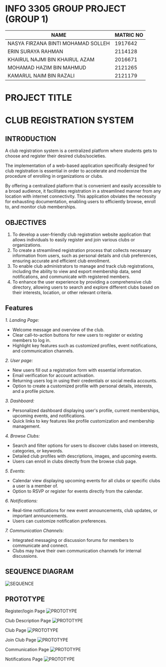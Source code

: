 
# INFO 3305 GROUP PROJECT (GROUP 1)

NAME | MATRIC NO
------------- | -------------
NASYA FIRZANA BINTI MOHAMAD SOLLEH  | 1917642
ERIN SURAYA RAHMAN | 2114128
KHAIRUL NAJMI BIN KHAIRUL AZAM | 2016671
MOHAMAD HAZIM BIN MAHMUD | 2121265
KAMARUL NAIM BIN RAZALI| 2121179




# PROJECT TITLE

# **CLUB REGISTRATION SYSTEM** 













## INTRODUCTION

A club registration system is a centralized platform where students gets to choose and register their desired clubs/societies.

The implementation of a web-based application specifically designed for club registration is essential in order to accelerate and modernize the procedure of enrolling in organizations or clubs. 

By offering a centralized platform that is convenient and easily accessible to a broad audience, it facilitates registration in a streamlined manner from any location with internet connectivity. This application obviates the necessity for exhausting documentation, enabling users to efficiently browse, enroll to, and monitor club memberships.

## OBJECTIVES

1. To develop a user-friendly club registration website application that allows individuals to easily register and join various clubs or organizations.
2. To create a streamlined registration process that collects necessary information from users, such as personal details and club preferences, ensuring accurate and efficient club enrollment.
3. To enable club administrators to manage and track club registrations, including the ability to view and export membership data, send notifications, and communicate with registered members.
4. To enhance the user experience by providing a comprehensive club directory, allowing users to search and explore different clubs based on their interests, location, or other relevant criteria.
## Features

*1. Landing Page:*
   - Welcome message and overview of the club.
   - Clear call-to-action buttons for new users to register or existing members to log in.
   - Highlight key features such as customized profiles, event notifications, and communication channels.

*2. User page:*
   - New users fill out a registration form with essential information.
   - Email verification for account activation.
   - Returning users log in using their credentials or social media accounts.
   - Option to create a customized profile with personal details, interests, and a profile picture.
   

*3. Dashboard:*
   - Personalized dashboard displaying user's profile, current memberships, upcoming events, and notifications.
   - Quick links to key features like profile customization and membership management.


*4. Browse Clubs:*
   - Search and filter options for users to discover clubs based on interests, categories, or keywords.
   - Detailed club profiles with descriptions, images, and upcoming events.
   - Users can enroll in clubs directly from the browse club page.


*5. Events:*
   - Calendar view displaying upcoming events for all clubs or specific clubs a user is a member of.
   - Option to RSVP or register for events directly from the calendar.

*6. Notifications:*
   - Real-time notifications for new event announcements, club updates, or important announcements.
   - Users can customize notification preferences.

*7. Communication Channels:*
   - Integrated messaging or discussion forums for members to communicate and connect.
   - Clubs may have their own communication channels for internal discussions.


## SEQUENCE DIAGRAM

![SEQUENCE](images\sequence_diagram.jpg)

## PROTOTYPE

Register/login Page
![PROTOTYPE](images\login_page.png)

Club Description Page
![PROTOTYPE](images/Club_Description.png)

Club Page
![PROTOTYPE](images\Club.png)

Join Club Page
![PROTOTYPE](images\Join_Club.png)

Communication Page
![PROTOTYPE](images\Friends.png)

Notifications Page
![PROTOTYPE](images\Notifications.png)